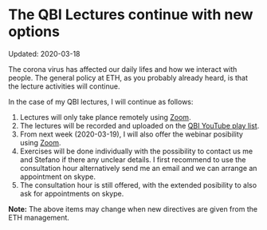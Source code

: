 # The QBI Lectures continue with new options
Updated: 2020-03-18

The corona virus has affected our daily lifes and how we interact with people. The general policy at ETH, as you probably already heard, is that the lecture activities will continue. 

In the case of my QBI lectures, I will continue as follows:
1. Lectures will only take plance remotely using [Zoom](https://zoom.us/).
2. The lectures will be recorded and uploaded on the [QBI YouTube play list](https://www.youtube.com/playlist?list=PLcDfeQH_rVdbu7VooFvWA6F9gctY-UUwN).
3. From next week (2020-03-19), I will also offer the webinar posibility using [Zoom](https://zoom.us/).
4. Exercises will be done individually with the possibility to contact us me and Stefano if there any unclear details. I first recommend to use the consultation hour alternatively send me an email and we can arrange an appointment on skype.  
5. The consultation hour is still offered, with the extended posibility to also ask for appointments on skype.

__Note:__ The above items may change when new directives are given from the ETH management. 
